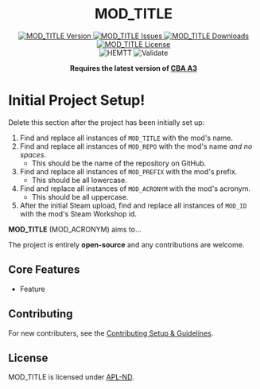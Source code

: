 <!-- If you want to make changes to this README, you need to also modify the README.md in the docs folder as well -->

<h1 align="center">MOD_TITLE</h1>
<p align="center">
    <a href="https://github.com/DartsArmaMods/MOD_REPO/releases/latest">
        <img src="https://img.shields.io/badge/Version-0.0.0-blue?style=flat-square" alt="MOD_TITLE Version">
    </a>
    <a href="https://github.com/DartsArmaMods/MOD_REPO/issues">
        <img src="https://img.shields.io/github/issues-raw/DartsArmaMods/MOD_REPO.svg?style=flat-square&label=Issues" alt="MOD_TITLE Issues">
    </a>
    <a href="https://steamcommunity.com/sharedfiles/filedetails/?id=MOD_ID">
        <img src="https://img.shields.io/steam/downloads/MOD_ID.svg?style=flat-square&label=Downloads" alt="MOD_TITLE Downloads">
    </a>
    <a href="https://github.com/DartsArmaMods/MOD_REPO/blob/master/LICENSE">
        <img src="https://img.shields.io/badge/License-APL ND-red?style=flat-square" alt="MOD_TITLE License">
    </a>
    <br>
    <img src="https://img.shields.io/github/actions/workflow/status/DartsArmaMods/MOD_REPO/hemtt.yml?style=flat-square&label=HEMTT" alt="HEMTT">
    <img src="https://img.shields.io/github/actions/workflow/status/DartsArmaMods/MOD_REPO/arma.yml?style=flat-square&label=Validate" alt="Validate">
</p>

<p align="center">
    <b>Requires the latest version of <a href="https://github.com/CBATeam/CBA_A3/releases/latest">CBA A3</a></b>
</p>

# Initial Project Setup!
Delete this section after the project has been initially set up:
1. Find and replace all instances of `MOD_TITLE` with the mod's name.
2. Find and replace all instances of `MOD_REPO` with the mod's name *and no spaces*.
   - This should be the name of the repository on GitHub.
3. Find and replace all instances of `MOD_PREFIX` with the mod's prefix.
   - This should be all lowercase.
4. Find and replace all instances of `MOD_ACRONYM` with the mod's acronym.
   - This should be all uppercase.
5. After the initial Steam upload, find and replace all instances of `MOD_ID` with the mod's Steam Workshop id.

**MOD_TITLE** (MOD_ACRONYM) aims to...

The project is entirely **open-source** and any contributions are welcome.

## Core Features
- Feature

## Contributing
For new contributers, see the [Contributing Setup & Guidelines](./.github/CONTRIBUTING.md).

## License
MOD_TITLE is licensed under [APL-ND](./LICENSE.md).